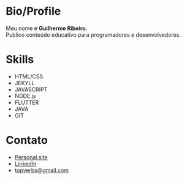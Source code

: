 # Bio/Profile
Meu nome é **Guilherme Ribeiro.**      
Publico conteúdo educativo para programadores e desenvolvedores.

# Skills
- HTML/CSS
- JEKYLL
- JAVASCRIPT
- NODE.js
- FLUTTER
- JAVA
- GIT

# Contato
- [Personal site](https://devgbr86.github.io/profile)
- [LinkedIn](https://www.linkedin.com/in/devgbr)
- topverbs@gmail.com
